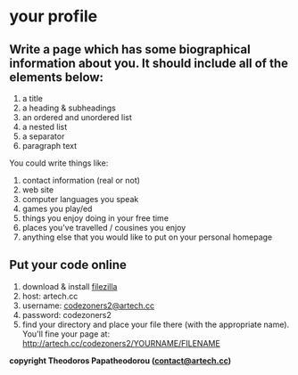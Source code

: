 # your profile

## Write a page which has some biographical information about you. It should include all of the elements below:
1. a title
2. a heading & subheadings
4. an ordered and unordered list
5. a nested list
6. a separator
7. paragraph text

You could write things like:
1. contact information (real or not)
2. web site
3. computer languages you speak
4. games you play/ed
5. things you enjoy doing in your free time
6. places you've travelled / cousines you enjoy
7. anything else that you would like to put on your personal homepage

## Put your code online
1. download & install [filezilla](https://filezilla-project.org/)
  1. host: artech.cc
  2. username: codezoners2@artech.cc
  3. password: codezoners2
2. find your directory and place your file there (with the appropriate name). You'll fine your page at: http://artech.cc/codezoners2/YOURNAME/FILENAME

**copyright Theodoros Papatheodorou (contact@artech.cc)**
